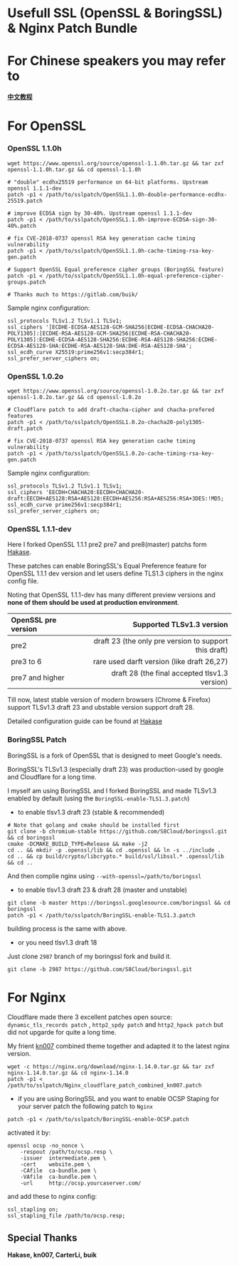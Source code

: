 # Usefull SSL (OpenSSL & BoringSSL) & Nginx Patch Bundle

# For Chinese speakers you may refer to

**[中文教程](https://dcc.cat/nginx.html)**

# For OpenSSL

### OpenSSL 1.1.0h

```
wget https://www.openssl.org/source/openssl-1.1.0h.tar.gz && tar zxf openssl-1.1.0h.tar.gz && cd openssl-1.1.0h

# "double" ecdhx25519 performance on 64-bit platforms. Upstream openssl 1.1.1-dev
patch -p1 < /path/to/sslpatch/OpenSSL1.1.0h-double-performance-ecdhx-25519.patch

# improve ECDSA sign by 30-40%. Upstream openssl 1.1.1-dev
patch -p1 < /path/to/sslpatch/OpenSSL1.1.0h-improve-ECDSA-sign-30-40%.patch

# fix CVE-2018-0737 openssl RSA key generation cache timing vulnerability
patch -p1 < /path/to/sslpatch/OpenSSL1.1.0h-cache-timing-rsa-key-gen.patch

# Support OpenSSL Equal preference cipher groups (BoringSSL feature)
patch -p1 < /path/to/sslpatch/OpenSSL1.1.0h-equal-preference-cipher-groups.patch

# Thanks much to https://gitlab.com/buik/ 
```

Sample nginx configuration:

```
ssl_protocols TLSv1.2 TLSv1.1 TLSv1;
ssl_ciphers '[ECDHE-ECDSA-AES128-GCM-SHA256|ECDHE-ECDSA-CHACHA20-POLY1305]:[ECDHE-RSA-AES128-GCM-SHA256|ECDHE-RSA-CHACHA20-POLY1305]:ECDHE-ECDSA-AES128-SHA256:ECDHE-RSA-AES128-SHA256:ECDHE-ECDSA-AES128-SHA:ECDHE-RSA-AES128-SHA:DHE-RSA-AES128-SHA';
ssl_ecdh_curve X25519:prime256v1:secp384r1;
ssl_prefer_server_ciphers on;
```

### OpenSSL 1.0.2o

```
wget https://www.openssl.org/source/openssl-1.0.2o.tar.gz && tar zxf openssl-1.0.2o.tar.gz && cd openssl-1.0.2o

# Cloudflare patch to add draft-chacha-cipher and chacha-prefered features
patch -p1 < /path/to/sslpatch/OpenSSL1.0.2o-chacha20-poly1305-draft.patch

# fix CVE-2018-0737 openssl RSA key generation cache timing vulnerability
patch -p1 < /path/to/sslpatch/OpenSSL1.0.2o-cache-timing-rsa-key-gen.patch
```

Sample nginx configuration:

```
ssl_protocols TLSv1.2 TLSv1.1 TLSv1;
ssl_ciphers 'EECDH+CHACHA20:EECDH+CHACHA20-draft:EECDH+AES128:RSA+AES128:EECDH+AES256:RSA+AES256:RSA+3DES:!MD5;
ssl_ecdh_curve prime256v1:secp384r1;
ssl_prefer_server_ciphers on;
```

### OpenSSL 1.1.1-dev

Here I forked OpenSSL 1.1.1 pre2 pre7 and pre8(master) patchs form [Hakase](https://github.com/hakasenyang/openssl-patch).

These patches can enable BoringSSL's Equal Preference feature for OpenSSL 1.1.1 dev version and let users define TLS1.3 ciphers in the nginx config file.

Noting that OpenSSL 1.1.1-dev has many different preview versions and **none of them should be used at production environment**.

| OpenSSL pre version | Supported TLSv1.3 version |
| :--- |  ---: |
| pre2 | draft 23 (the only pre version to support this draft) |
| pre3 to 6 | rare used darft version (like draft 26,27) |
| pre7 and higher | draft 28 (the final accepted tlsv1.3 version) |

Till now, latest stable version of modern browsers (Chrome & Firefox) support TLSv1.3 draft 23 and ubstable version support draft 28.

Detailed configuration guide can be found at [Hakase](https://github.com/hakasenyang/openssl-patch/blob/master/README.md)

### BoringSSL Patch

BoringSSL is a fork of OpenSSL that is designed to meet Google's needs.

BoringSSL's TLSv1.3 (especially draft 23) was production-used by google and  Cloudflare for a long time.

I myself am using BoringSSL and I forked BoringSSL and made TLSv1.3 enabled by default (using the `BoringSSL-enable-TLS1.3.patch`)

* to enable tlsv1.3 draft 23 (stable & recommended)

```
# Note that golang and cmake should be installed first
git clone -b chromium-stable https://github.com/S8Cloud/boringssl.git && cd boringssl
cmake -DCMAKE_BUILD_TYPE=Release && make -j2
cd .. && mkdir -p .openssl/lib && cd .openssl && ln -s ../include .
cd .. && cp build/crypto/libcrypto.* build/ssl/libssl.* .openssl/lib && cd ..
```

And then complie nginx using `--with-openssl=/path/to/boringssl`

* to enable tlsv1.3 draft 23 & draft 28 (master and unstable)

```
git clone -b master https://boringssl.googlesource.com/boringssl && cd boringssl
patch -p1 < /path/to/sslpatch/BoringSSL-enable-TLS1.3.patch
```

building process is the same with above.

* or you need tlsv1.3 draft 18

Just clone `2987` branch of my boringssl fork and build it.

```
git clone -b 2987 https://github.com/S8Cloud/boringssl.git
```

# For Nginx

Cloudflare made there 3 excellent patches open source: `dynamic_tls_records patch` , `http2_spdy patch` and `http2_hpack patch` but did not upgarde for quite a long time.

My frient [kn007](http://kn007.net/) combined theme together and adapted it to the latest nginx version.

```
wget -c https://nginx.org/download/nginx-1.14.0.tar.gz && tar zxf nginx-1.14.0.tar.gz && cd nginx-1.14.0
patch -p1 < /path/to/sslpatch/Nginx_cloudflare_patch_combined_kn007.patch
```

* if you are using BoringSSL and you want to enable OCSP Staping for your server patch the following patch to `Nginx`

```
patch -p1 < /path/to/sslpatch/BoringSSL-enable-OCSP.patch
```

activated it by:

```
openssl ocsp -no_nonce \
    -respout /path/to/ocsp.resp \
    -issuer  intermediate.pem \
    -cert    website.pem \
    -CAfile  ca-bundle.pem \
    -VAfile  ca-bundle.pem \
    -url     http://ocsp.yourcaserver.com/ 
```
and add these to nginx config:

```
ssl_stapling on;
ssl_stapling_file /path/to/ocsp.resp;
```

## Special Thanks

**Hakase, kn007, CarterLi, buik**
